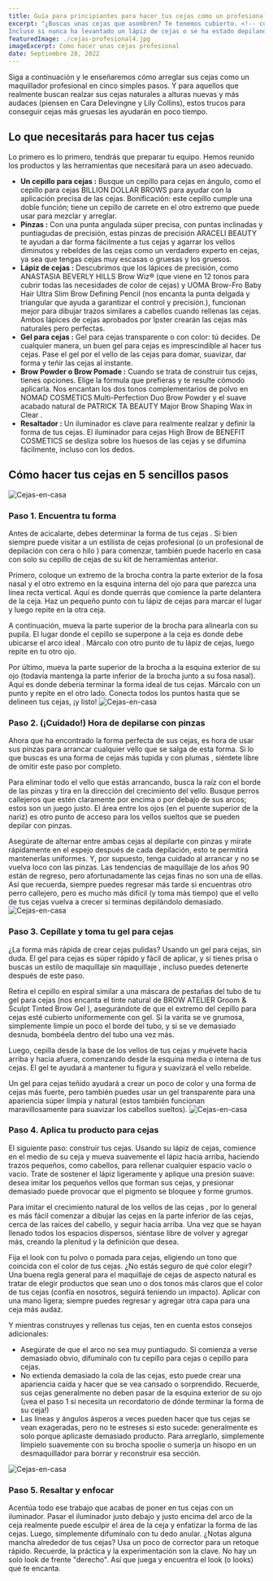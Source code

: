 ```yaml
---
title: Guía para principiantes para hacer tus cejas como un profesional
excerpt: "¿Buscas unas cejas que asombren? Te tenemos cubierto. <!-- cut --> Esta característica facial que a menudo se pasa por alto es más importante de lo que piensa: sus cejas enmarcan su rostro y pueden hacer que sus ojos se vean más abiertos y más despiertos, dependiendo de cómo los forme.
Incluso si nunca ha levantado un lápiz de cejas o se ha estado depilando y arreglando el vello de las cejas durante mucho tiempo, definir sus cejas puede parecer intimidante. Pero no te estreses: crear unas cejas perfectas es bastante fácil. El truco es seguir la forma natural de tus cejas y trabajar con lo que tienes."
featuredImage: ./cejas-profesional4.jpg
imageExcerpt: Como hacer unas cejas profesional 
date: Septiembre 28, 2022
---
```

Siga a continuación y le enseñaremos cómo arreglar sus cejas como un maquillador profesional en cinco simples pasos. Y para aquellos que realmente buscan realzar sus cejas naturales a alturas nuevas y más audaces (piensen en Cara Delevingne y Lily Collins), estos trucos para conseguir cejas más gruesas les ayudarán en poco tiempo.

## Lo que necesitarás para hacer tus cejas
Lo primero es lo primero, tendrás que preparar tu equipo. Hemos reunido los productos y las herramientas que necesitará para un aseo adecuado. 

- **Un cepillo para cejas :** Busque un cepillo para cejas en ángulo, como el cepillo para cejas BILLION DOLLAR BROWS para ayudar con la aplicación precisa de las cejas. Bonificación: este cepillo cumple una doble función; tiene un cepillo de carrete en el otro extremo que puede usar para mezclar y arreglar.
- **Pinzas :** Con una punta angulada súper precisa, con puntas inclinadas y puntiagudas de precisión, estas pinzas de precisión ARACELI BEAUTY te ayudan a dar forma fácilmente a tus cejas y agarrar los vellos diminutos y rebeldes de las cejas como un verdadero experto en cejas, ya sea que tengas cejas muy escasas o gruesas y los gruesos.
- **Lápiz de cejas :** Descubrimos que los lápices de precisión, como ANASTASIA BEVERLY HILLS Brow Wiz® (que viene en 12 tonos para cubrir todas las necesidades de color de cejas) y UOMA Brow-Fro Baby Hair Ultra Slim Brow Defining Pencil (nos encanta la punta delgada y triangular que ayuda a garantizar el control y precisión.), funcionan mejor para dibujar trazos similares a cabellos cuando rellenas las cejas. Ambos lápices de cejas aprobados por Ipster crearán las cejas más naturales pero perfectas.
- **Gel para cejas :** Gel para cejas transparente o con color: tú decides. De cualquier manera, un buen gel para cejas es imprescindible al hacer tus cejas. Pase el gel por el vello de las cejas para domar, suavizar, dar forma y teñir las cejas al instante.
- **Brow Powder o Brow Pomade :** Cuando se trata de construir tus cejas, tienes opciones. Elige la fórmula que prefieras y te resulte cómodo aplicarla. Nos encantan los dos tonos complementarios de polvo en NOMAD COSMETICS Multi-Perfection Duo Brow Powder y el suave acabado natural de PATRICK TA BEAUTY Major Brow Shaping Wax in Clear .
- **Resaltador :** Un iluminador es clave para realmente realzar y definir la forma de tus cejas. El iluminador para cejas High Brow de BENEFIT COSMETICS se desliza sobre los huesos de las cejas y se difumina fácilmente, incluso con los dedos.

## Cómo hacer tus cejas en 5 sencillos pasos
![Cejas-en-casa](./cejas-profesional2.jpg)
### Paso 1. Encuentra tu forma
Antes de acicalarte, debes determinar la forma de tus cejas . Si bien siempre puede visitar a un estilista de cejas profesional (o un profesional de depilación con cera o hilo ) para comenzar, también puede hacerlo en casa con solo su cepillo de cejas de su kit de herramientas anterior.

Primero, coloque un extremo de la brocha contra la parte exterior de la fosa nasal y el otro extremo en la esquina interna del ojo para que parezca una línea recta vertical. Aquí es donde querrás que comience la parte delantera de la ceja. Haz un pequeño punto con tu lápiz de cejas para marcar el lugar y luego repite en la otra ceja.

A continuación, mueva la parte superior de la brocha para alinearla con su pupila. El lugar donde el cepillo se superpone a la ceja es donde debe ubicarse el arco ideal . Márcalo con otro punto de tu lápiz de cejas, luego repite en tu otro ojo.

Por último, mueva la parte superior de la brocha a la esquina exterior de su ojo (todavía mantenga la parte inferior de la brocha junto a su fosa nasal). Aquí es donde debería terminar la forma ideal de tus cejas. Márcalo con un punto y repite en el otro lado. Conecta todos los puntos hasta que se delineen tus cejas, ¡y listo!
![Cejas-en-casa](./cejas-profesional1.jpg)

### Paso 2. (¡Cuidado!) Hora de depilarse con pinzas
Ahora que ha encontrado la forma perfecta de sus cejas, es hora de usar sus pinzas para arrancar cualquier vello que se salga de esta forma. Si lo que buscas es una forma de cejas más tupida y con plumas , siéntete libre de omitir este paso por completo.

Para eliminar todo el vello que estás arrancando, busca la raíz con el borde de las pinzas y tira en la dirección del crecimiento del vello. Busque perros callejeros que estén claramente por encima o por debajo de sus arcos; estos son un juego justo. El área entre los ojos (en el puente superior de la nariz) es otro punto de acceso para los vellos sueltos que se pueden depilar con pinzas.

Asegúrate de alternar entre ambas cejas al depilarte con pinzas y mírate rápidamente en el espejo después de cada depilación, esto te permitirá mantenerlas uniformes. Y, por supuesto, tenga cuidado al arrancar y no se vuelva loco con las pinzas. Las tendencias de maquillaje de los años 90 están de regreso, pero afortunadamente las cejas finas no son una de ellas. Así que recuerda, siempre puedes regresar más tarde si encuentras otro perro callejero, pero es mucho más difícil (y toma más tiempo) que el vello de tus cejas vuelva a crecer si terminas depilándolo demasiado.
![Cejas-en-casa](./cejas-profesional.jpg)

### Paso 3. Cepíllate y toma tu gel para cejas
¿La forma más rápida de crear cejas pulidas? Usando un gel para cejas, sin duda. El gel para cejas es súper rápido y fácil de aplicar, y si tienes prisa o buscas un estilo de maquillaje sin maquillaje , incluso puedes detenerte después de este paso.

Retira el cepillo en espiral similar a una máscara de pestañas del tubo de tu gel para cejas (nos encanta el tinte natural de BROW ATELIER Groom & Sculpt Tinted Brow Gel ), asegurándote de que el extremo del cepillo para cejas esté cubierto uniformemente con gel. Si la varita se ve grumosa, simplemente limpie un poco el borde del tubo, y si se ve demasiado desnuda, bombéela dentro del tubo una vez más.

Luego, cepilla desde la base de los vellos de tus cejas y muévete hacia arriba y hacia afuera, comenzando desde la esquina media o interna de tus cejas. El gel te ayudará a mantener tu figura y suavizará el vello rebelde.

Un gel para cejas teñido ayudará a crear un poco de color y una forma de cejas más fuerte, pero también puedes usar un gel transparente para una apariencia súper limpia y natural (estos también funcionan maravillosamente para suavizar los cabellos sueltos).
![Cejas-en-casa](./cejas-profesional4.jpg)

### Paso 4. Aplica tu producto para cejas
El siguiente paso: construir tus cejas. Usando su lápiz de cejas, comience en el medio de su ceja y mueva suavemente el lápiz hacia arriba, haciendo trazos pequeños, como cabellos, para rellenar cualquier espacio vacío o vacío. Trate de sostener el lápiz ligeramente y aplique una presión suave: desea imitar los pequeños vellos que forman sus cejas, y presionar demasiado puede provocar que el pigmento se bloquee y forme grumos.

Para imitar el crecimiento natural de los vellos de las cejas , por lo general es más fácil comenzar a dibujar las cejas en la parte inferior de las cejas, cerca de las raíces del cabello, y seguir hacia arriba. Una vez que se hayan llenado todos los espacios dispersos, siéntase libre de volver y agregar más, creando la plenitud y la definición que desea.

Fija el look con tu polvo o pomada para cejas, eligiendo un tono que coincida con el color de tus cejas. ¿No estás seguro de qué color elegir? Una buena regla general para el maquillaje de cejas de aspecto natural es tratar de elegir productos que sean uno o dos tonos más claros que el color de tus cejas (confía en nosotros, seguirá teniendo un impacto). Aplicar con una mano ligera; siempre puedes regresar y agregar otra capa para una ceja más audaz.

Y mientras construyes y rellenas tus cejas, ten en cuenta estos consejos adicionales:

- Asegúrate de que el arco no sea muy puntiagudo. Si comienza a verse demasiado obvio, difumínalo con tu cepillo para cejas o cepillo para cejas.
- No extienda demasiado la cola de las cejas, esto puede crear una apariencia caída y hacer que se vea cansado o sorprendido. Recuerde, sus cejas generalmente no deben pasar de la esquina exterior de su ojo (¡vea el paso 1 si necesita un recordatorio de dónde terminar la forma de su ceja!)
- Las líneas y ángulos ásperos a veces pueden hacer que tus cejas se vean exageradas, pero no te estreses si esto sucede: generalmente es solo porque aplicaste demasiado producto. Para arreglarlo, simplemente límpielo suavemente con su brocha spoolie o sumerja un hisopo en un desmaquillador para borrar y reconstruir esa sección.
  
![Cejas-en-casa](./cejas-profesional3.jpg)

### Paso 5. Resaltar y enfocar
Acentúa todo ese trabajo que acabas de poner en tus cejas con un iluminador. Pasar el iluminador justo debajo y justo encima del arco de la ceja realmente puede esculpir el área de la ceja y enfatizar la forma de las cejas. Luego, simplemente difumínalo con tu dedo anular. ¿Notas alguna mancha alrededor de tus cejas? Usa un poco de corrector para un retoque rápido. Recuerde, la práctica y la experimentación son la clave. No hay un solo look de frente "derecho". Así que juega y encuentra el look (o looks) que te encanta.
